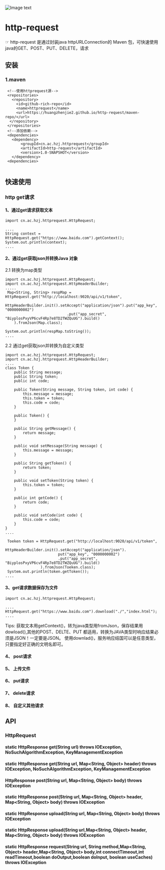 
![Image text](https://github.com/HUANGZHENJIE2/RocketX/raw/main/resources/app.ico)
# http-request
☞ http-request 是通过封装java httpURLConnection的 Maven 包，可快速使用java的GET、POST、PUT、DELETE，请求
## 安装
### 1.maven
```
 <!--使用httprequest源-->
 <repositories>
   <repository>
     <id>github-rich-repo</id>
     <name>httprequest</name>
     <url>https://huangzhenjie2.github.io/http-request/maven-repo/</url>
  </repository>
 </repositories>
 <!--添加依赖-->
 <dependencies>
   <dependency>
       <groupId>cn.ac.hzj.httprequest</groupId>
       <artifactId>http-request</artifactId>
       <version>1.0-SNAPSHOT</version>
   </dependency>
 <dependencies>
  
```
## 快速使用
### http get请求
#### 1、通过get请求获取文本
```
import cn.ac.hzj.httprequest.HttpRequest;

....
String context = HttpRequest.get("https://www.baidu.com").getContext();
System.out.println(context);
....
```
#### 2、通过get获取json并转换Java 对象  
2.1 转换为map类型
```
import cn.ac.hzj.httprequest.HttpRequest;
import cn.ac.hzj.httprequest.HttpHeaderBuilder;
.....
 Map<String, String> respMap = HttpRequest.get("http://localhost:9020/api/v1/token",
    HttpHeaderBuilder.init().setAccept("application/json").put("app_key", "0000000002")
                            .put("app_secret", "BiyplosPxyVP6cvF4Rp7e8TD2TWZQuUG").build()
    ).fromJson(Map.class);
        
System.out.println(respMap.toString());
....
```
2.2 通过get获取json并转换为自定义类型
```
import cn.ac.hzj.httprequest.HttpRequest;
import cn.ac.hzj.httprequest.HttpHeaderBuilder;
....
class Token {
    public String message;
    public String token;
    public int code;

    public Token(String message, String token, int code) {
        this.message = message;
        this.token = token;
        this.code = code;
    }

    public Token() {
    }

    public String getMessage() {
        return message;
    }

    public void setMessage(String message) {
        this.message = message;
    }

    public String getToken() {
        return token;
    }

    public void setToken(String token) {
        this.token = token;
    }

    public int getCode() {
        return code;
    }

    public void setCode(int code) {
        this.code = code;
    }
}
....

 Toeken token = HttpRequest.get("http://localhost:9020/api/v1/token",
                HttpHeaderBuilder.init().setAccept("application/json").
                        put("app_key", "0000000002")
                        .put("app_secret", "BiyplosPxyVP6cvF4Rp7e8TD2TWZQuUG").build()
                ).fromJson(Toeken.class);
 System.out.println(token.getToken());
....
```

#### 3、get请求数据保存为文件
```
import cn.ac.hzj.httprequest.HttpRequest;

....
HttpRequest.get("https://www.baidu.com").download("./","index.html");
....
```
Tips: 获取文本用getContext()，转为java类型用fromJson，保存结果用dowload(),其他的POST、DELTE、PUT 都适用，转换为JAVA类型时响应结果必须是JSON！一定要是JSON。
使用downlad()，服务响应结国可以是任意类型，只要指定好正确的文明名即可。

#### 4、 post请求
#### 5、 上传文件
#### 6、 put请求
#### 7、 delete请求
#### 8、 自定义其他请求
## API 
### HttpRequest
#### static HttpResponse get(String url) throws IOException, NoSuchAlgorithmException, KeyManagementException
#### static HttpResponse get(String url, Map<String, Object> header) throws IOException, NoSuchAlgorithmException, KeyManagementException
#### HttpResponse post(String url, Map<String, Object> body) throws IOException
#### static HttpResponse post(String url, Map<String, Object> header, Map<String, Object> body) throws IOException
#### static HttpResponse upload(String url, Map<String, Object> body) throws IOException
#### static HttpResponse upload(String url,Map<String, Object> header, Map<String, Object> body) throws IOException
#### static HttpResponse request(String url, String method,Map<String, Object> header,Map<String, Object> body,int connectTimeout,int readTimeout,boolean doOutput,boolean doInput, boolean useCaches) throws IOException
